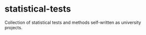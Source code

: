 # statistical-tests
 Collection of statistical tests and methods self-written as university projects.
